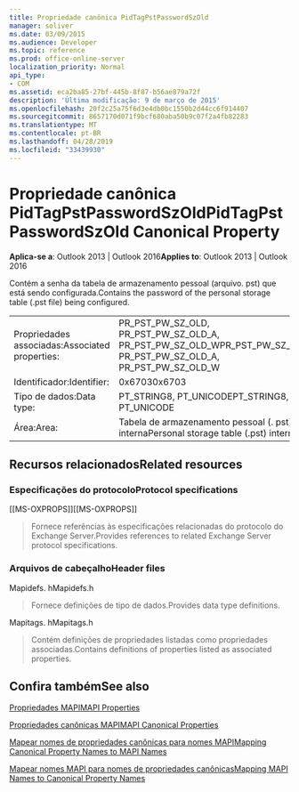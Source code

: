```yaml
---
title: Propriedade canônica PidTagPstPasswordSzOld
manager: soliver
ms.date: 03/09/2015
ms.audience: Developer
ms.topic: reference
ms.prod: office-online-server
localization_priority: Normal
api_type:
- COM
ms.assetid: eca2ba85-27bf-445b-8f87-b56ae879a72f
description: 'Última modificação: 9 de março de 2015'
ms.openlocfilehash: 20f2c25a75f6d3e4db0bc1550b2d44cc6f914407
ms.sourcegitcommit: 8657170d071f9bcf680aba50b9c07f2a4fb82283
ms.translationtype: MT
ms.contentlocale: pt-BR
ms.lasthandoff: 04/28/2019
ms.locfileid: "33439930"
---
```

# <a name="pidtagpstpasswordszold-canonical-property"></a><span data-ttu-id="a9b6b-103">Propriedade canônica PidTagPstPasswordSzOld</span><span class="sxs-lookup"><span data-stu-id="a9b6b-103">PidTagPstPasswordSzOld Canonical Property</span></span>

  
  
<span data-ttu-id="a9b6b-104">**Aplica-se a**: Outlook 2013 | Outlook 2016</span><span class="sxs-lookup"><span data-stu-id="a9b6b-104">**Applies to**: Outlook 2013 | Outlook 2016</span></span> 
  
<span data-ttu-id="a9b6b-105">Contém a senha da tabela de armazenamento pessoal (arquivo. pst) que está sendo configurada.</span><span class="sxs-lookup"><span data-stu-id="a9b6b-105">Contains the password of the personal storage table (.pst file) being configured.</span></span>
  
|||
|:-----|:-----|
|<span data-ttu-id="a9b6b-106">Propriedades associadas:</span><span class="sxs-lookup"><span data-stu-id="a9b6b-106">Associated properties:</span></span>  <br/> |<span data-ttu-id="a9b6b-107">PR_PST_PW_SZ_OLD, PR_PST_PW_SZ_OLD_A, PR_PST_PW_SZ_OLD_W</span><span class="sxs-lookup"><span data-stu-id="a9b6b-107">PR_PST_PW_SZ_OLD, PR_PST_PW_SZ_OLD_A, PR_PST_PW_SZ_OLD_W</span></span>  <br/> |
|<span data-ttu-id="a9b6b-108">Identificador:</span><span class="sxs-lookup"><span data-stu-id="a9b6b-108">Identifier:</span></span>  <br/> |<span data-ttu-id="a9b6b-109">0x6703</span><span class="sxs-lookup"><span data-stu-id="a9b6b-109">0x6703</span></span>  <br/> |
|<span data-ttu-id="a9b6b-110">Tipo de dados:</span><span class="sxs-lookup"><span data-stu-id="a9b6b-110">Data type:</span></span>  <br/> |<span data-ttu-id="a9b6b-111">PT_STRING8, PT_UNICODE</span><span class="sxs-lookup"><span data-stu-id="a9b6b-111">PT_STRING8, PT_UNICODE</span></span>  <br/> |
|<span data-ttu-id="a9b6b-112">Área:</span><span class="sxs-lookup"><span data-stu-id="a9b6b-112">Area:</span></span>  <br/> |<span data-ttu-id="a9b6b-113">Tabela de armazenamento pessoal (. pst) interna</span><span class="sxs-lookup"><span data-stu-id="a9b6b-113">Personal storage table (.pst) internal</span></span>  <br/> |
   
## <a name="related-resources"></a><span data-ttu-id="a9b6b-114">Recursos relacionados</span><span class="sxs-lookup"><span data-stu-id="a9b6b-114">Related resources</span></span>

### <a name="protocol-specifications"></a><span data-ttu-id="a9b6b-115">Especificações do protocolo</span><span class="sxs-lookup"><span data-stu-id="a9b6b-115">Protocol specifications</span></span>

<span data-ttu-id="a9b6b-116">[[MS-OXPROPS]]</span><span class="sxs-lookup"><span data-stu-id="a9b6b-116">[[MS-OXPROPS]]</span></span> 
  
> <span data-ttu-id="a9b6b-117">Fornece referências às especificações relacionadas do protocolo do Exchange Server.</span><span class="sxs-lookup"><span data-stu-id="a9b6b-117">Provides references to related Exchange Server protocol specifications.</span></span>
    
### <a name="header-files"></a><span data-ttu-id="a9b6b-118">Arquivos de cabeçalho</span><span class="sxs-lookup"><span data-stu-id="a9b6b-118">Header files</span></span>

<span data-ttu-id="a9b6b-119">Mapidefs. h</span><span class="sxs-lookup"><span data-stu-id="a9b6b-119">Mapidefs.h</span></span>
  
> <span data-ttu-id="a9b6b-120">Fornece definições de tipo de dados.</span><span class="sxs-lookup"><span data-stu-id="a9b6b-120">Provides data type definitions.</span></span>
    
<span data-ttu-id="a9b6b-121">Mapitags. h</span><span class="sxs-lookup"><span data-stu-id="a9b6b-121">Mapitags.h</span></span>
  
> <span data-ttu-id="a9b6b-122">Contém definições de propriedades listadas como propriedades associadas.</span><span class="sxs-lookup"><span data-stu-id="a9b6b-122">Contains definitions of properties listed as associated properties.</span></span>
    
## <a name="see-also"></a><span data-ttu-id="a9b6b-123">Confira também</span><span class="sxs-lookup"><span data-stu-id="a9b6b-123">See also</span></span>



[<span data-ttu-id="a9b6b-124">Propriedades MAPI</span><span class="sxs-lookup"><span data-stu-id="a9b6b-124">MAPI Properties</span></span>](mapi-properties.md)
  
[<span data-ttu-id="a9b6b-125">Propriedades canônicas MAPI</span><span class="sxs-lookup"><span data-stu-id="a9b6b-125">MAPI Canonical Properties</span></span>](mapi-canonical-properties.md)
  
[<span data-ttu-id="a9b6b-126">Mapear nomes de propriedades canônicas para nomes MAPI</span><span class="sxs-lookup"><span data-stu-id="a9b6b-126">Mapping Canonical Property Names to MAPI Names</span></span>](mapping-canonical-property-names-to-mapi-names.md)
  
[<span data-ttu-id="a9b6b-127">Mapear nomes MAPI para nomes de propriedades canônicas</span><span class="sxs-lookup"><span data-stu-id="a9b6b-127">Mapping MAPI Names to Canonical Property Names</span></span>](mapping-mapi-names-to-canonical-property-names.md)

